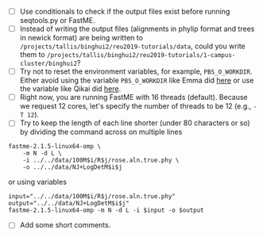 - [ ] Use conditionals to check if the output files exist before running seqtools.py or FastME.
- [ ] Instead of writing the output files (alignments in phylip format and trees in newick format) are being written to `/projects/tallis/binghui2/reu2019-tutorials/data`, could you write them to `/projects/tallis/binghui2/reu2019-tutorials/1-campus-cluster/binghui2`?
- [ ] Try not to reset the environment variables, for example, `PBS_O_WORKDIR`. Either avoid using the variable `PBS_O_WORKDIR` like Emma did [here](https://github.com/ekmolloy/reu2019-tutorials/blob/master/1-campus-cluster/ebhamel2/a_run_fastme.pbs) or use the variable like Qikai did [here](https://github.com/ekmolloy/reu2019-tutorials/blob/master/1-campus-cluster/qikaiy2/a_run_fastme.pbs).
- [ ] Right now, you are running FastME with 16 threads (default). Because we request 12 cores, let's specify the number of threads to be 12 (e.g., `-T 12`).
- [ ] Try to keep the length of each line shorter (under 80 characters or so) by dividing the command across on multiple lines
```
fastme-2.1.5-linux64-omp \
    -m N -d L \
    -i ../../data/100M$i/R$j/rose.aln.true.phy \
    -o ../../data/NJ+LogDetM$i$j
```
or using variables
```
input="../../data/100M$i/R$j/rose.aln.true.phy"
output="../../data/NJ+LogDetM$i$j"
fastme-2.1.5-linux64-omp -m N -d L -i $input -o $output
```
- [ ] Add some short comments.
